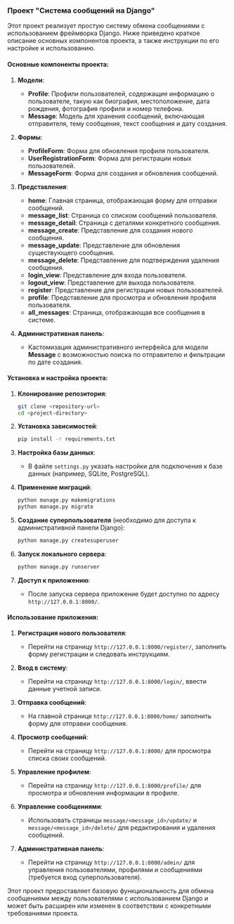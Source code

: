 ### Проект "Система сообщений на Django"

Этот проект реализует простую систему обмена сообщениями с использованием фреймворка Django. Ниже приведено краткое описание основных компонентов проекта, а также инструкции по его настройке и использованию.

#### Основные компоненты проекта:

1. **Модели**:
   - **Profile**: Профили пользователей, содержащие информацию о пользователе, такую как биография, местоположение, дата рождения, фотография профиля и номер телефона.
   - **Message**: Модель для хранения сообщений, включающая отправителя, тему сообщения, текст сообщения и дату создания.

2. **Формы**:
   - **ProfileForm**: Форма для обновления профиля пользователя.
   - **UserRegistrationForm**: Форма для регистрации новых пользователей.
   - **MessageForm**: Форма для создания и обновления сообщений.

3. **Представления**:
   - **home**: Главная страница, отображающая форму для отправки сообщений.
   - **message_list**: Страница со списком сообщений пользователя.
   - **message_detail**: Страница с деталями конкретного сообщения.
   - **message_create**: Представление для создания нового сообщения.
   - **message_update**: Представление для обновления существующего сообщения.
   - **message_delete**: Представление для подтверждения удаления сообщения.
   - **login_view**: Представление для входа пользователя.
   - **logout_view**: Представление для выхода пользователя.
   - **register**: Представление для регистрации новых пользователей.
   - **profile**: Представление для просмотра и обновления профиля пользователя.
   - **all_messages**: Страница, отображающая все сообщения в системе.

4. **Административная панель**:
   - Кастомизация административного интерфейса для модели **Message** с возможностью поиска по отправителю и фильтрации по дате создания.

#### Установка и настройка проекта:

1. **Клонирование репозитория**:
   ```bash
   git clone <repository-url>
   cd <project-directory>
   ```

2. **Установка зависимостей**:
   ```bash
   pip install -r requirements.txt
   ```

3. **Настройка базы данных**:
   - В файле `settings.py` указать настройки для подключения к базе данных (например, SQLite, PostgreSQL).

4. **Применение миграций**:
   ```bash
   python manage.py makemigrations
   python manage.py migrate
   ```

5. **Создание суперпользователя** (необходимо для доступа к административной панели Django):
   ```bash
   python manage.py createsuperuser
   ```

6. **Запуск локального сервера**:
   ```bash
   python manage.py runserver
   ```

7. **Доступ к приложению**:
   - После запуска сервера приложение будет доступно по адресу `http://127.0.0.1:8000/`.

#### Использование приложения:

1. **Регистрация нового пользователя**:
   - Перейти на страницу `http://127.0.0.1:8000/register/`, заполнить форму регистрации и следовать инструкциям.

2. **Вход в систему**:
   - Перейти на страницу `http://127.0.0.1:8000/login/`, ввести данные учетной записи.

3. **Отправка сообщений**:
   - На главной странице `http://127.0.0.1:8000/home/` заполнить форму для отправки сообщения.

4. **Просмотр сообщений**:
   - Перейти на страницу `http://127.0.0.1:8000/` для просмотра списка своих сообщений.

5. **Управление профилем**:
   - Перейти на страницу `http://127.0.0.1:8000/profile/` для просмотра и обновления информации в профиле.

6. **Управление сообщениями**:
   - Использовать страницы `message/<message_id>/update/` и `message/<message_id>/delete/` для редактирования и удаления сообщений.

7. **Административная панель**:
   - Перейти на страницу `http://127.0.0.1:8000/admin/` для управления пользователями, профилями и сообщениями (требуется вход суперпользователя).

Этот проект предоставляет базовую функциональность для обмена сообщениями между пользователями с использованием Django и может быть расширен или изменен в соответствии с конкретными требованиями проекта.

